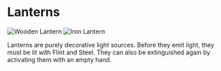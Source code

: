 # Lanterns

![Wooden Lantern](block:betterwithaddons:wood_lamp@0)
![Iron Lantern](block:betterwithaddons:wrought_lamp@0)

Lanterns are purely decorative light sources. Before they emit light, they must be lit with Flint and Steel. They can also be extinguished again by activating them with an empty hand.